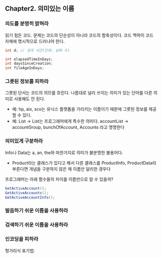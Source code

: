 
## Chapter2. 의미있는 이름
### 의도를 분명히 밝혀라
읽기 힘든 코드. 문제는 코드의 단순성이 아니라 코드의 함축성이다. 코드 맥락이 코드 자체에 명시적으로 드러나야 한다. 

```c#
int d; // 경과 시간(단위: 날짜 수)

int elapsedTimeInDays;
int daysSinceCreation;
int fileAgeInDays;
```

### 그릇된 정보를 피하라
그릇된 단서는 코드의 의므를 흐린다. 나름대로 널리 쓰이는 의미가 있는 단어를 다른 의미로 사용해도 안 된다. 
- 예: hp, aix, sco는 유닉스 플랫폼을 가리키는 이름이기 때문에 그릇된 정보를 제공할 수 있다. 
- 예: List -> List는 프로그래머에게 특수한 의미다. accountList -> accountGroup, bunchOfAccount, Accounts 라고 명명한다

### 의미있게 구분하라
Info나 Data는 a, an, the와 마찬가지로 의미가 불분명한 불용어다. 
- Product라는 클래스가 있다고 해서 다른 클래스를 ProductInfo, ProductData라 부른다면 개념을 구분하지 않은 채 이름만 달리한 경우다

프로그래머는 아래 함수들의 차이를 이름만으로 알 수 있을까?
```c#
GetActiveAccount();
GetActiveAccounts();
GetActiveAccountInfo();
```

### 발음하기 쉬운 이름을 사용하라
### 검색하기 쉬운 이름을 사용하라
### 인코딩을 피하라
헝가리식 표기법: 
